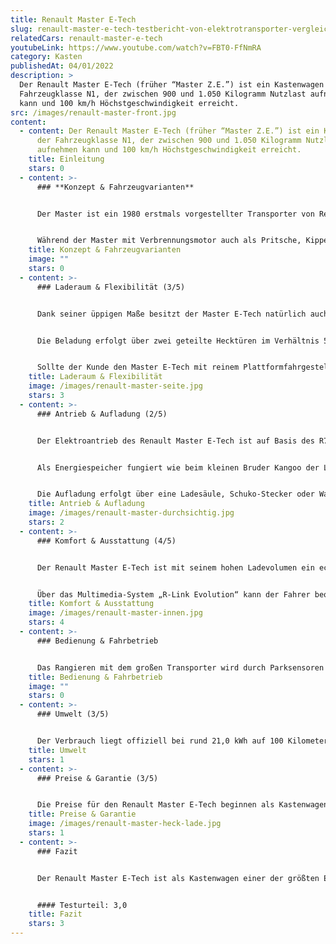 ```yaml
---
title: Renault Master E-Tech
slug: renault-master-e-tech-testbericht-von-elektrotransporter-vergleich
relatedCars: renault-master-e-tech
youtubeLink: https://www.youtube.com/watch?v=FBT0-FfNmRA
category: Kasten
publishedAt: 04/01/2022
description: >
  Der Renault Master E-Tech (früher “Master Z.E.”) ist ein Kastenwagen der
  Fahrzeugklasse N1, der zwischen 900 und 1.050 Kilogramm Nutzlast aufnehmen
  kann und 100 km/h Höchstgeschwindigkeit erreicht.
src: /images/renault-master-front.jpg
content:
  - content: Der Renault Master E-Tech (früher “Master Z.E.”) ist ein Kastenwagen
      der Fahrzeugklasse N1, der zwischen 900 und 1.050 Kilogramm Nutzlast
      aufnehmen kann und 100 km/h Höchstgeschwindigkeit erreicht.
    title: Einleitung
    stars: 0
  - content: >-
      ### **Konzept & Fahrzeugvarianten**


      Der Master ist ein 1980 erstmals vorgestellter Transporter von Renault, der seit 2010 in der dritten Generation gebaut wird. Der Master III ist in Kooperation entwickelt worden und folglich das Schwestermodell des Opel Movano B sowie des Nissan NV400. 2018 wurde mit dem Master Z.E. („Zero Emission“) eine rein elektrische Version eingeführt, welche seitdem das größte Elektro-Modell von Renault darstellt. Inzwischen heisst das Fahrzeug Master E-Tech.


      Während der Master mit Verbrennungsmotor auch als Pritsche, Kipper, mit Kofferaufbau und zur Personenbeförderung („Combi“ und „Bus“) erhältlich ist, gibt es den Master Z.E. nur als Kastenwagen oder mit reinem Plattformfahrgestell für individuelle Aufbauten. Als Kastenwagen gibt es ihn in drei Längen: 5,08 Meter (L1), 5,58 Meter (L2) sowie ganze 6,27 Meter (L3). Bei der kurzen Version kann der Kunde außerdem zwischen zwei Höhen wählen: 2,31 Meter (H1) und 2,50 Meter (H2). Die längeren Modelle sind nur mit hoher Karosserie verfügbar. In der Fahrerkabine können bis zu drei Personen befördert werden, eine Doppelkabine ist in der Elektro-Variante leider nicht verfügbar.
    title: Konzept & Fahrzeugvarianten
    image: ""
    stars: 0
  - content: >-
      ### Laderaum & Flexibilität (3/5)


      Dank seiner üppigen Maße besitzt der Master E-Tech natürlich auch innen viel Platz. So stehen selbst in der kleinsten Version (L1H1) bis zu 7,75 m³ Ladevolumen bei einer maximalen Ladelänge von 2,58 Meter zur Verfügung. Das größte Modell (L3H2) bietet ganze 12,48 m³ Raum für Ladung bei einer Ladelänge von 3,73 Meter. Bei der Zuladung verhält es sich entgegengesetzt: Die kleinste Version hat mit 1.053 Kilogramm die höchste Nutzlast, während der größte Master mit 900 Kilogramm am wenigsten Gewicht zuladen kann.


      Die Beladung erfolgt über zwei geteilte Hecktüren im Verhältnis 50:50 oder über eine seitliche Schiebetür rechts. Auch eine zweite Schiebetür ist gegen Aufpreis erhältlich. Die Höhe der Ladeschwelle variiert minimal im Bereich von 54 bis 56 Zentimeter über dem Boden. Dank einer Durchladehöhe am Heck von 1,63 Meter (H1) bis 1,82 Meter (H2) können auch sehr sperrige Güter einfach verstaut werden.


      Sollte der Kunde den Master E-Tech mit reinem Plattformfahrgestell kaufen, um einen individuellen Aufbau montieren zu lassen, hat er die Wahl zwischen zwei Radstand-Längen. Deren Nutzlast liegt bei 1.280 bzw. 1.302 Kilogramm, bei denen aber natürlich noch der zusätzliche Aufbau mit einberechnet werden muss.
    title: Laderaum & Flexibilität
    image: /images/renault-master-seite.jpg
    stars: 3
  - content: >-
      ### Antrieb & Aufladung (2/5)


      Der Elektroantrieb des Renault Master E-Tech ist auf Basis des R75-Motors aus dem ZOE entwickelt und hat eine Leistung von 57 kW sowie ein maximales Drehmoment von 225 Nm. Die Kraftübertragung erfolgt über ein stufenloses Automatikgetriebe. Die Höchstgeschwindigkeit des Elektro-Transporters liegt bei 100 Km/h. 


      Als Energiespeicher fungiert wie beim kleinen Bruder Kangoo der Lithium-Ionen-Akku mit 33 kWh Ladekapazität. Damit soll der Master E-Tech per WLTP-Zyklus eine Reichweite von bis zu 120 Kilometer haben. Laut dem leider eher unrealistischen NEF-Zyklus soll das Fahrzeug bis zu 193 Kilometer weit fahren können.


      Die Aufladung erfolgt über eine Ladesäule, Schuko-Stecker oder Wallbox. Laut des Laderechners von Renault dauert eine 100%ige Aufladung zwischen knapp 6 Stunden (Ladestation mit 22kW (3x32A)) und fast 20 Stunden bei einer Schuko-Ladung mit 2,3kW (10A).
    title: Antrieb & Aufladung
    image: /images/renault-master-durchsichtig.jpg
    stars: 2
  - content: >-
      ### Komfort & Ausstattung (4/5)


      Der Renault Master E-Tech ist mit seinem hohen Ladevolumen ein echter Packesel. Damit die Ladung gut gesichert werden kann, befinden sich neben einem rutschfesten Boden je nach Version auch acht bis zwölf Verzurrösen im Heck. Um die Beladung an verschiedenen Ladeplattformen zu vereinfachen, können die Hecktüren bis 270 Grad geöffnet werden, wo sie per Magnet an den Seitenwänden befestigt werden können.


      Über das Multimedia-System „R-Link Evolution“ kann der Fahrer bequem die Steuerung von Telefon, Navigation und Radio übernehmen. Dies ist über Touchscreen oder Spracheingabe möglich, um die Ablenkung beim Fahren zu minimieren. Eine Freisprechfunktion ermöglicht das Telefonieren ohne motorische Einschränkungen. Mit dem zusätzlich verfügbaren „MY Z.E. Connect“-Paket kann der Kunde außerdem online auf den Ladestatus des Fahrzeugs zugreifen und der “Z.E. Pass” ermöglicht den Zugriff auf bestimmte Ladestationen und das Zahlen per dazugehöriger Karte oder Smartphone-App.
    title: Komfort & Ausstattung
    image: /images/renault-master-innen.jpg
    stars: 4
  - content: >-
      ### Bedienung & Fahrbetrieb


      Das Rangieren mit dem großen Transporter wird durch Parksensoren hinten sowie eine Rückfahrkamera erleichtert, welche über den Innenspiegel oder das Navigationssystem übertragen wird. Eine Berganfahrhilfe unterstützt den Fahrer außerdem beim Starten des Fahrzeugs an Steigungen. Ein Flottenmanagement-System ist leider nicht verfügbar.
    title: Bedienung & Fahrbetrieb
    image: ""
    stars: 0
  - content: >-
      ### Umwelt (3/5)


      Der Verbrauch liegt offiziell bei rund 21,0 kWh auf 100 Kilometer. Dies scheint allerdings nur mit wenig Beladung und mit vorsichtigem Gasfuß möglich. Die WLTP-Reichweite von 120 Kilometer ergibt bei einer Akkukapazität einen ungefähren Energieverbrauch von 27,5 kWh auf 100 Kilometer. Bei 30 Cent pro kWh würden die Kosten auf 100 Kilometer also zwischen 6,30 Euro und 8,25 Euro liegen.
    title: Umwelt
    stars: 1
  - content: >-
      ### Preise & Garantie (3/5)


      Die Preise für den Renault Master E-Tech beginnen als Kastenwagen bei 54.900 Euro netto für die Version “L1H1”. Ein detaillierte Preisliste ist leider nur auf Anfrage zu erhalten. Im Gegensatz zum Kangoo E-Tech ist hier die Batterie mit im Preis enthalten und muss nicht dazu gemietet werden. Auf Neufahrzeuge gibt Renault eine Garantie von 2 Jahren, welche gegen Aufpreis verlängert werden kann.
    title: Preise & Garantie
    image: /images/renault-master-heck-lade.jpg
    stars: 1
  - content: >-
      ### Fazit


      Der Renault Master E-Tech ist als Kastenwagen einer der größten Elektrotransporter. Das üppige Raumvolumen und die großen Ladeöffnungen sind ideal, um sperrige Güter oder Möbel zu be- und entladen. So bietet sich der Master E-Tech als Fahrzeug für Umzugsunternehmen und Lieferdienste mit großen Waren an. Durch sein höheres Gewicht ist die Reichweite geringer als zum Beispiel beim Kangoo E-Tech, weshalb sich das Fahrzeug eher für kurze Strecken und den Stadtverkehr eignet. Praktische Ausstattungen zur Ladungssicherung und Kommunikation erleichtern die Arbeit bei der Fahrt und dem Warentransport.  


      #### Testurteil: 3,0
    title: Fazit
    stars: 3
---
```


